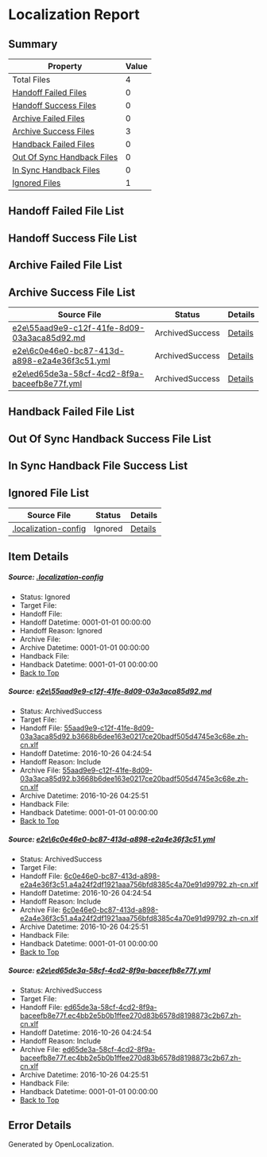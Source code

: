 # <a name='report-top'></a> Localization Report

## Summary
 Property | Value 
 -------- | ----- 
 Total Files | 4
[ Handoff Failed Files ](#handoff-failed-list)| 0
[ Handoff Success Files ](#handoff-success-list)| 0
[ Archive Failed Files ](#archive-failed-list)| 0
[ Archive Success Files ](#archive-success-list)| 3
[ Handback Failed Files ](#handback-failed-list)| 0
[ Out Of Sync Handback Files ](#outofsync-handback-success-list)| 0
[ In Sync Handback Files ](#insync-handback-success-list)| 0
[ Ignored Files ](#ignored-list)| 1

## <a name='handoff-failed-list'></a> Handoff Failed File List

## <a name='handoff-success-list'></a> Handoff Success File List

## <a name='archive-failed-list'></a> Archive Failed File List

## <a name='archive-success-list'></a> Archive Success File List
 Source File | Status | Details 
 ----------- | ------ | ------- 
 [e2e\55aad9e9-c12f-41fe-8d09-03a3aca85d92.md](https://github.com/OpenLocalizationTestOrg/ol-test0/blob/12c816ab7be46c97bf58536102b2fd5e42511ad2/e2e/55aad9e9-c12f-41fe-8d09-03a3aca85d92.md) | ArchivedSuccess | [Details](#f2a018f5d329ec3cbb2b13a7b4c4fb1aaaac1bda1)
 [e2e\6c0e46e0-bc87-413d-a898-e2a4e36f3c51.yml](https://github.com/OpenLocalizationTestOrg/ol-test0/blob/12c816ab7be46c97bf58536102b2fd5e42511ad2/e2e/6c0e46e0-bc87-413d-a898-e2a4e36f3c51.yml) | ArchivedSuccess | [Details](#dd2a1d4360a3bddf69fe059fbc06b90d73f1d1462)
 [e2e\ed65de3a-58cf-4cd2-8f9a-baceefb8e77f.yml](https://github.com/OpenLocalizationTestOrg/ol-test0/blob/12c816ab7be46c97bf58536102b2fd5e42511ad2/e2e/ed65de3a-58cf-4cd2-8f9a-baceefb8e77f.yml) | ArchivedSuccess | [Details](#5e3b40725b887954a45e84dc6519df25417b4ab23)

## <a name='handback-failed-list'></a> Handback Failed File List

## <a name='outofsync-handback-success-list'></a> Out Of Sync Handback Success File List

## <a name='insync-handback-success-list'></a> In Sync Handback File Success List

## <a name='ignored-list'></a> Ignored File List
 Source File | Status | Details 
 ----------- | ------ | ------- 
 [.localization-config](https://github.com/OpenLocalizationTestOrg/ol-test0/blob/12c816ab7be46c97bf58536102b2fd5e42511ad2/.localization-config) | Ignored | [Details](#c268a05ecaa7ec85942ed632c29928ee5bd6da8d0)

## Item Details
##### <a name='c268a05ecaa7ec85942ed632c29928ee5bd6da8d0'></a> Source: [.localization-config](https://github.com/OpenLocalizationTestOrg/ol-test0/blob/12c816ab7be46c97bf58536102b2fd5e42511ad2/.localization-config)
* Status: Ignored
* Target File: 
* Handoff File: 
* Handoff Datetime: 0001-01-01 00:00:00
* Handoff Reason: Ignored
* Archive File: 
* Archive Datetime: 0001-01-01 00:00:00
* Handback File: 
* Handback Datetime: 0001-01-01 00:00:00
* [Back to Top](#report-top)

##### <a name='f2a018f5d329ec3cbb2b13a7b4c4fb1aaaac1bda1'></a> Source: [e2e\55aad9e9-c12f-41fe-8d09-03a3aca85d92.md](https://github.com/OpenLocalizationTestOrg/ol-test0/blob/12c816ab7be46c97bf58536102b2fd5e42511ad2/e2e/55aad9e9-c12f-41fe-8d09-03a3aca85d92.md)
* Status: ArchivedSuccess
* Target File: 
* Handoff File: [55aad9e9-c12f-41fe-8d09-03a3aca85d92.b3668b6dee163e0217ce20badf505d4745e3c68e.zh-cn.xlf](https://github.com/OpenLocalizationTestOrg/ol-test0-handoff/blob/6609bd1bd6788492b5c18e3a65d9ee0d9b928d8d/ol-handoff/OpenLocalizationTestOrg/ol-test0-zhcn/shujia/ht/55aad9e9-c12f-41fe-8d09-03a3aca85d92.b3668b6dee163e0217ce20badf505d4745e3c68e.zh-cn.xlf)
* Handoff Datetime: 2016-10-26 04:24:54
* Handoff Reason: Include
* Archive File: [55aad9e9-c12f-41fe-8d09-03a3aca85d92.b3668b6dee163e0217ce20badf505d4745e3c68e.zh-cn.xlf](https://github.com/OpenLocalizationTestOrg/ol-test0-handoff/blob/89949764e557b5675c1c182ef401ab0dad22c14d/ol-archive/OpenLocalizationTestOrg/ol-test0-zhcn/shujia/ht/55aad9e9-c12f-41fe-8d09-03a3aca85d92.b3668b6dee163e0217ce20badf505d4745e3c68e.zh-cn.xlf)
* Archive Datetime: 2016-10-26 04:25:51
* Handback File: 
* Handback Datetime: 0001-01-01 00:00:00
* [Back to Top](#report-top)

##### <a name='dd2a1d4360a3bddf69fe059fbc06b90d73f1d1462'></a> Source: [e2e\6c0e46e0-bc87-413d-a898-e2a4e36f3c51.yml](https://github.com/OpenLocalizationTestOrg/ol-test0/blob/12c816ab7be46c97bf58536102b2fd5e42511ad2/e2e/6c0e46e0-bc87-413d-a898-e2a4e36f3c51.yml)
* Status: ArchivedSuccess
* Target File: 
* Handoff File: [6c0e46e0-bc87-413d-a898-e2a4e36f3c51.a4a24f2df1921aaa756bfd8385c4a70e91d99792.zh-cn.xlf](https://github.com/OpenLocalizationTestOrg/ol-test0-handoff/blob/6609bd1bd6788492b5c18e3a65d9ee0d9b928d8d/ol-handoff/OpenLocalizationTestOrg/ol-test0-zhcn/shujia/ht/6c0e46e0-bc87-413d-a898-e2a4e36f3c51.a4a24f2df1921aaa756bfd8385c4a70e91d99792.zh-cn.xlf)
* Handoff Datetime: 2016-10-26 04:24:54
* Handoff Reason: Include
* Archive File: [6c0e46e0-bc87-413d-a898-e2a4e36f3c51.a4a24f2df1921aaa756bfd8385c4a70e91d99792.zh-cn.xlf](https://github.com/OpenLocalizationTestOrg/ol-test0-handoff/blob/89949764e557b5675c1c182ef401ab0dad22c14d/ol-archive/OpenLocalizationTestOrg/ol-test0-zhcn/shujia/ht/6c0e46e0-bc87-413d-a898-e2a4e36f3c51.a4a24f2df1921aaa756bfd8385c4a70e91d99792.zh-cn.xlf)
* Archive Datetime: 2016-10-26 04:25:51
* Handback File: 
* Handback Datetime: 0001-01-01 00:00:00
* [Back to Top](#report-top)

##### <a name='5e3b40725b887954a45e84dc6519df25417b4ab23'></a> Source: [e2e\ed65de3a-58cf-4cd2-8f9a-baceefb8e77f.yml](https://github.com/OpenLocalizationTestOrg/ol-test0/blob/12c816ab7be46c97bf58536102b2fd5e42511ad2/e2e/ed65de3a-58cf-4cd2-8f9a-baceefb8e77f.yml)
* Status: ArchivedSuccess
* Target File: 
* Handoff File: [ed65de3a-58cf-4cd2-8f9a-baceefb8e77f.ec4bb2e5b0b1ffee270d83b6578d8198873c2b67.zh-cn.xlf](https://github.com/OpenLocalizationTestOrg/ol-test0-handoff/blob/6609bd1bd6788492b5c18e3a65d9ee0d9b928d8d/ol-handoff/OpenLocalizationTestOrg/ol-test0-zhcn/shujia/ht/ed65de3a-58cf-4cd2-8f9a-baceefb8e77f.ec4bb2e5b0b1ffee270d83b6578d8198873c2b67.zh-cn.xlf)
* Handoff Datetime: 2016-10-26 04:24:54
* Handoff Reason: Include
* Archive File: [ed65de3a-58cf-4cd2-8f9a-baceefb8e77f.ec4bb2e5b0b1ffee270d83b6578d8198873c2b67.zh-cn.xlf](https://github.com/OpenLocalizationTestOrg/ol-test0-handoff/blob/89949764e557b5675c1c182ef401ab0dad22c14d/ol-archive/OpenLocalizationTestOrg/ol-test0-zhcn/shujia/ht/ed65de3a-58cf-4cd2-8f9a-baceefb8e77f.ec4bb2e5b0b1ffee270d83b6578d8198873c2b67.zh-cn.xlf)
* Archive Datetime: 2016-10-26 04:25:51
* Handback File: 
* Handback Datetime: 0001-01-01 00:00:00
* [Back to Top](#report-top)


## Error Details

Generated by OpenLocalization.
